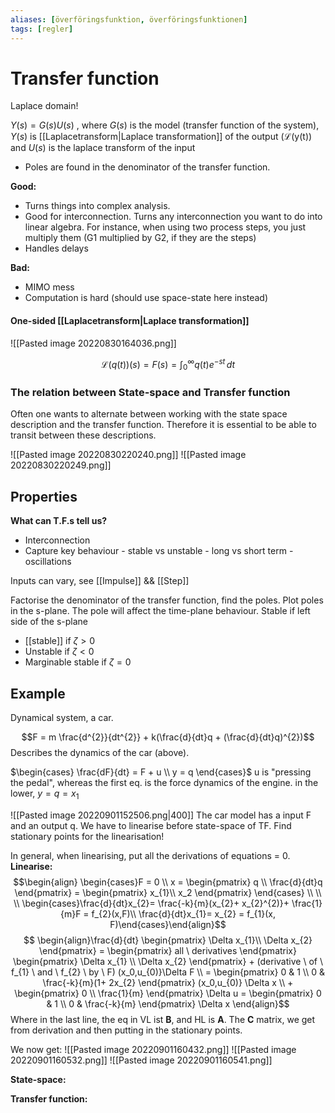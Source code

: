 ```yaml
---
aliases: [överföringsfunktion, överföringsfunktionen]
tags: [regler]
---
```

# Transfer function
Laplace domain!

$Y(s) = G(s)U(s)$ , 
where $G(s)$ is the model (transfer function of the system), $Y(s)$ is [[Laplacetransform|Laplace transformation]] of the output ($\mathcal{L}$(y(t)) and $U(s)$ is the laplace transform of the input 

- Poles are found in the denominator of the transfer function. 

**Good:**
- Turns things into complex analysis.
- Good for interconnection. Turns any interconnection you want to do into linear algebra. For instance, when using two process steps, you just multiply them (G1 multiplied by G2, if they are the steps)
- Handles delays

**Bad:**
- MIMO mess
- Computation is hard (should use space-state here instead)

#### One-sided [[Laplacetransform|Laplace transformation]]
![[Pasted image 20220830164036.png]]

$$\mathcal{L}(q(t))(s) = F(s) = \int_{0}^{\infty} q(t)e^{-st} \, dt$$


### The relation between State-space and Transfer function
Often one wants to alternate between working with the state space description and the transfer function. Therefore it is essential to be able to transit between these descriptions.

![[Pasted image 20220830220240.png]]
![[Pasted image 20220830220249.png]]

## Properties
**What can T.F.s tell us?**
- Interconnection
- Capture key behaviour
		- stable vs unstable
		- long vs short term
		- oscillations

Inputs can vary, see [[Impulse]] && [[Step]]


Factorise the denominator of the transfer function, find the poles. Plot poles in the s-plane. The pole will affect the time-plane behaviour. 
Stable if left side of the s-plane

- [[stable]] if $\zeta > 0$
- Unstable if $\zeta < 0$
- Marginable stable if $\zeta = 0$

## Example

Dynamical system, a car. 

$$F = m \frac{d^{2}}{dt^{2}} + k(\frac{d}{dt}q + (\frac{d}{dt}q)^{2})$$
Describes the dynamics of the car (above).

$\begin{cases} \frac{dF}{dt} = F + u \\ y = q \end{cases}$
u is "pressing the pedal", whereas the first eq. is the force dynamics of the engine.
in the lower, $y = q = x_{1}$

![[Pasted image 20220901152506.png|400]]
The car model has a input F and an output q.
We have to linearise before state-space of TF. Find stationary points for the linearisation!

In general, when linearising, put all the derivations of equations = 0.
**Linearise:**
$$\begin{align} \begin{cases}F = 0 \\ x = \begin{pmatrix} q \\ \frac{d}{dt}q \end{pmatrix} = \begin{pmatrix} x_{1}\\ x_2 \end{pmatrix} \end{cases} \\ \\ \\ \begin{cases}\frac{d}{dt}x_{2}= \frac{-k}{m}(x_{2}+ x_{2}^{2)}+ \frac{1}{m}F = f_{2}(x,F)\\ \frac{d}{dt}x_{1}= x_{2} = f_{1}(x, F)\end{cases}\end{align}$$
$$ \begin{align}\frac{d}{dt} \begin{pmatrix} \Delta x_{1}\\ \Delta x_{2} \end{pmatrix} = \begin{pmatrix} all \ derivatives \end{pmatrix} \begin{pmatrix} \Delta x_{1} \\ \Delta x_{2} \end{pmatrix} + (derivative \ of \ f_{1} \ and \ f_{2} \ by \ F) (x_0,u_{0)}\Delta F \\ = \begin{pmatrix} 0 & 1 \\ 0 & \frac{-k}{m}(1+ 2x_{2} \end{pmatrix} (x_0,u_{0)} \Delta x \\ + \begin{pmatrix} 0 \\ \frac{1}{m} \end{pmatrix} \Delta u = \begin{pmatrix} 0 & 1 \\ 0 & \frac{-k}{m} \end{pmatrix} \Delta x \end{align}$$
Where in the last line, the eq in VL ist **B**, and HL is **A**. 
The **C** matrix, we get from derivation and then putting in the stationary points.

We now get:
![[Pasted image 20220901160432.png]]
![[Pasted image 20220901160532.png]]
![[Pasted image 20220901160541.png]]

**State-space:**


**Transfer function:**

